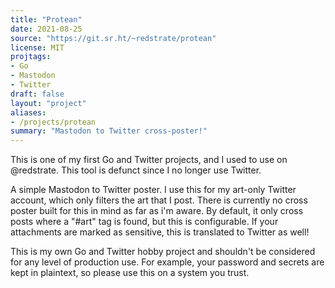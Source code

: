 ```yaml
---
title: "Protean"
date: 2021-08-25
source: "https://git.sr.ht/~redstrate/protean"
license: MIT
projtags:
- Go
- Mastodon
- Twitter
draft: false
layout: "project"
aliases:
- /projects/protean
summary: "Mastodon to Twitter cross-poster!"
---
```


This is one of my first Go and Twitter projects, and I used to use on @redstrate. This tool is defunct since I no longer use Twitter.

A simple Mastodon to Twitter poster. I use this for my art-only Twitter account, which only filters the art that I post. There is currently no cross poster built for this in mind as far as i'm aware. By default, it only cross posts where a "#art" tag is found, but this is configurable. If your attachments are marked as sensitive, this is translated to Twitter as well!

This is my own Go and Twitter hobby project and shouldn't be considered for any level of production use. For example, your password and secrets are kept in plaintext, so please use this on a system you trust.
